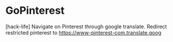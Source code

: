 GoPinterest
=========================

[hack-life] Navigate on Pinterest through google translate.
Redirect restricted pinterest to https://www-pinterest-com.translate.goog
